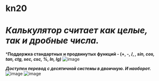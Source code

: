 ﻿# kn20

***Калькулятор считает как целые, так и дробные числа.***
===================

***Поддержка стандартных и продвинутых функций - (+, -, /, *, sin, cos, tan, ctg, sec, csc, %, ln, lg)***
![image](https://user-images.githubusercontent.com/84195621/122643875-f41f9f00-d11a-11eb-8ae3-b298b0313c8f.png)

***Доступен перевод с десятичной системы в двоичную. И наоборот.***
![image](https://user-images.githubusercontent.com/84195621/122643963-56789f80-d11b-11eb-931d-b70c9c9cee4a.png)
![image](https://user-images.githubusercontent.com/84195621/122643972-5bd5ea00-d11b-11eb-86b0-e9634c5f60c5.png)
